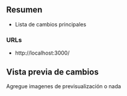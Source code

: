 ## Resumen

- Lista de cambios principales

### URLs

- http://localhost:3000/

## Vista previa de cambios

Agregue imagenes de previsualización o nada
